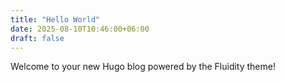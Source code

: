 ```yaml
---
title: "Hello World"
date: 2025-08-10T10:46:00+06:00
draft: false
---
```


Welcome to your new Hugo blog powered by the Fluidity theme!
